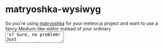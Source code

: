 # matryoshka-wysiwyg

So you're using [matryoshka](https://github.com/krstffr/matryoshka) for your meteor.js project and want to use a fancy Medium-like-editor instead of your ordinary <textarea>'s? Sure, no problem! Just `mrt add matryoshka-wysiwyg` and set the type of the field to 'wysiwyg' instead of 'textarea'. Now you'll get some Medium-like stuff. And even though you're writing actual HTML the content will be saved as markdown (smaller and more portable in my opinion).

The package is using [medium-editor](https://github.com/daviferreira/medium-editor) for the actual interface and [to-markdown](https://github.com/domchristie/to-markdown/) for converting HTML to markdown. Also uses the showdown meteor package for conversion form markdown to HTML. (Would be sweet if there was one package which did both ways, maybe there is?)

## Buggy

This will contain bugs. Please be careful.

## Browser support

Currently only supported in Chrome and Safari. Other browsers will display a textarea with ordinary markdown.